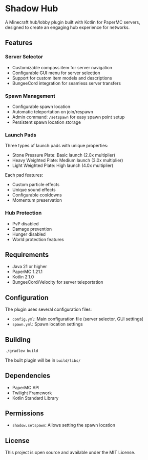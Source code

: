 # Shadow Hub

A Minecraft hub/lobby plugin built with Kotlin for PaperMC servers, designed to create an engaging hub experience for networks.

## Features

### Server Selector
- Customizable compass item for server navigation
- Configurable GUI menu for server selection
- Support for custom item models and descriptions
- BungeeCord integration for seamless server transfers

### Spawn Management
- Configurable spawn location
- Automatic teleportation on join/respawn
- Admin command: `/setspawn` for easy spawn point setup
- Persistent spawn location storage

### Launch Pads
Three types of launch pads with unique properties:
- Stone Pressure Plate: Basic launch (2.0x multiplier)
- Heavy Weighted Plate: Medium launch (3.0x multiplier)
- Light Weighted Plate: High launch (4.0x multiplier)

Each pad features:
- Custom particle effects
- Unique sound effects
- Configurable cooldowns
- Momentum preservation

### Hub Protection
- PvP disabled
- Damage prevention
- Hunger disabled
- World protection features

## Requirements

- Java 21 or higher
- PaperMC 1.21.1
- Kotlin 2.1.0
- BungeeCord/Velocity for server teleportation

## Configuration

The plugin uses several configuration files:
- `config.yml`: Main configuration file (server selector, GUI settings)
- `spawn.yml`: Spawn location settings

## Building

```bash
./gradlew build
```

The built plugin will be in `build/libs/`

## Dependencies

- PaperMC API
- Twilight Framework
- Kotlin Standard Library

## Permissions

- `shadow.setspawn`: Allows setting the spawn location

## License

This project is open source and available under the MIT License.
